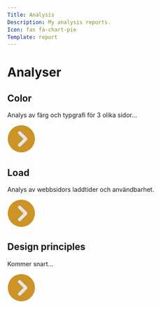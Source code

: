 ```yaml
---
Title: Analysis
Description: My analysis reports.
Icon: fas fa-chart-pie
Template: report
---
```


Analyser
========

<div class="kmom-box">
    <div class="box-header">
        <h2>Color</h2>
    </div>
    <div class="box-main">
        <p>Analys av färg och typgrafi för 3 olika sidor...</p>
    </div>
    <div class="box-footer">
        <a href="analysis/kmom04"><img src="assets/img/arrow.png"></button></a>
    </div>
</div>

<div class="kmom-box">
    <div class="box-header">
        <h2>Load</h2>
    </div>
    <div class="box-main">
        <p>Analys av webbsidors laddtider och användbarhet.</p>
    </div>
    <div class="box-footer">
        <a href="analysis/kmom05"><img src="assets/img/arrow.png"></button></a>
    </div>
</div>

<div class="kmom-box">
    <div class="box-header">
        <h2>Design principles</h2>
    </div>
    <div class="box-main">
        <p>Kommer snart...</p>
    </div>
    <div class="box-footer">
        <a href="analysis/kmom06"><img src="assets/img/arrow.png"></button></a>
    </div>
</div>
